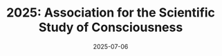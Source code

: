 ---
title: "2025: Association for the Scientific Study of Consciousness"
conference_id: "ASSC_2025"
date: 2025-07-06
location: "Heraklion, Crete"
layout: conference
---